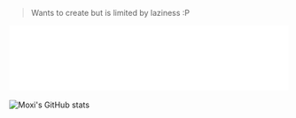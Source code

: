 > Wants to create but is limited by laziness :P

![Metrics](/metrics.plugin.habits.facts.svg)

![Moxi's GitHub stats](https://github-readme-stats.vercel.app/api?username=moxisuki&show_icons=true)


